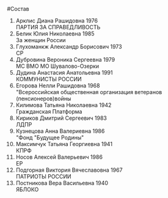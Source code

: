 #Состав
1. Арклис Диана Рашидовна 1976   
    ПАРТИЯ ЗА СПРАВЕДЛИВОСТЬ
2. Белик Юлия Николаевна 1985   
    За женщин России
3. Глухоманкж Александр Борисович 1973   
    СР
4. Дубровина Вероника Сергеевна 1979   
    МС ВМО МО Шувалово-Озерки
5. Дудина Анастасия Анатольевна 1991   
    КОММУНИСТЫ РОССИИ
6. Егорова Нелли Рашидовна 1968   
    "Всероссийская общественная организация ветеранов (пенсионеров)войны
7. Килимова Татьяна Николаевна 1942   
    Гражданская Платформа
8. Кириков Дмитрий Сергеевич 1983   
    ЛДПР
9. Кузнецова Анна Валериевна 1986   
    "Фонд "Будущее Родины"
10. Максимчук Татьяна Георгиевна 1941   
    КПРФ
11. Носов Алексей Валерьевич 1986   
    ЕР
12. Подгорная Виктория Вячеславовна 1967   
    ПАТРИОТЫ РОССИИ
13. Постникова Вера Васильевна 1940   
    ЯБЛОКО
